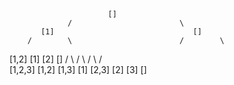                           []
                 /                        \
           [1]                               []
        /        \                        /        \
   [1,2]         [1]                 [2]          []
   /    \        /   \              /    \        /   \
[1,2,3] [1,2] [1,3] [1]       [2,3]    [2]    [3]   []
